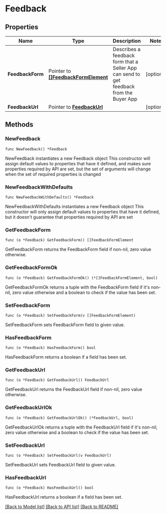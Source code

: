 # Feedback

## Properties

Name | Type | Description | Notes
------------ | ------------- | ------------- | -------------
**FeedbackForm** | Pointer to [**[]FeedbackFormElement**](FeedbackFormElement.md) | Describes a feedback form that a Seller App can send to get feedback from the Buyer App | [optional] 
**FeedbackUrl** | Pointer to [**FeedbackUrl**](FeedbackUrl.md) |  | [optional] 

## Methods

### NewFeedback

`func NewFeedback() *Feedback`

NewFeedback instantiates a new Feedback object
This constructor will assign default values to properties that have it defined,
and makes sure properties required by API are set, but the set of arguments
will change when the set of required properties is changed

### NewFeedbackWithDefaults

`func NewFeedbackWithDefaults() *Feedback`

NewFeedbackWithDefaults instantiates a new Feedback object
This constructor will only assign default values to properties that have it defined,
but it doesn't guarantee that properties required by API are set

### GetFeedbackForm

`func (o *Feedback) GetFeedbackForm() []FeedbackFormElement`

GetFeedbackForm returns the FeedbackForm field if non-nil, zero value otherwise.

### GetFeedbackFormOk

`func (o *Feedback) GetFeedbackFormOk() (*[]FeedbackFormElement, bool)`

GetFeedbackFormOk returns a tuple with the FeedbackForm field if it's non-nil, zero value otherwise
and a boolean to check if the value has been set.

### SetFeedbackForm

`func (o *Feedback) SetFeedbackForm(v []FeedbackFormElement)`

SetFeedbackForm sets FeedbackForm field to given value.

### HasFeedbackForm

`func (o *Feedback) HasFeedbackForm() bool`

HasFeedbackForm returns a boolean if a field has been set.

### GetFeedbackUrl

`func (o *Feedback) GetFeedbackUrl() FeedbackUrl`

GetFeedbackUrl returns the FeedbackUrl field if non-nil, zero value otherwise.

### GetFeedbackUrlOk

`func (o *Feedback) GetFeedbackUrlOk() (*FeedbackUrl, bool)`

GetFeedbackUrlOk returns a tuple with the FeedbackUrl field if it's non-nil, zero value otherwise
and a boolean to check if the value has been set.

### SetFeedbackUrl

`func (o *Feedback) SetFeedbackUrl(v FeedbackUrl)`

SetFeedbackUrl sets FeedbackUrl field to given value.

### HasFeedbackUrl

`func (o *Feedback) HasFeedbackUrl() bool`

HasFeedbackUrl returns a boolean if a field has been set.


[[Back to Model list]](../README.md#documentation-for-models) [[Back to API list]](../README.md#documentation-for-api-endpoints) [[Back to README]](../README.md)


